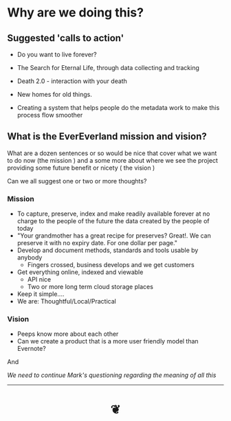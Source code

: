 # Why are we doing this?


## Suggested 'calls to action'

* Do you want to live forever?
* The Search for Eternal Life, through data collecting and tracking
* Death 2.0 - interaction with your death
* New homes for old things.

* Creating a system that helps people do the metadata work to make this process flow smoother


## What is the EverEverland mission and vision?

What are a dozen sentences or so would be nice that cover what we want to do now (the mission ) and a some more about where we see the project providing some future benefit or nicety ( the vision )

Can we all suggest one or two or more thoughts?

### Mission

* To capture, preserve, index and make readily available forever at no charge to the people of the future the data created by the people of today
* "Your grandmother has a great recipe for preserves? Great!. We can preserve it with no expiry date. For one dollar per page."
* Develop and document methods, standards and tools usable by anybody
	* Fingers crossed, business develops and we get customers
* Get everything online, indexed and viewable
	* API nice
	* Two or more long term cloud storage places
* Keep it simple....
* We are: Thoughtful/Local/Practical


### Vision

* Peeps know more about each other
* Can we create a product that is a more user friendly model than Evernote?


And

_We need to continue Mark's questioning regarding the meaning of all this_



***

# <center title="hello!" ><a href=javascript:window.scrollTo(0,0); style=text-decoration:none; > ❦ </a></center>

